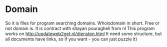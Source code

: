 # Domain
So it is files for program searching domains. Whoisdomain in short. Free or not domain is. It is contract with shayan pouragheli from nl
This program works on http://updateweb2get.nl/diensten.html
It need some structure, but all documents have links, so if you want - you can just puzzle it)
